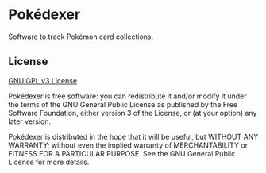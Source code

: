 # Pokédexer
Software to track Pokémon card collections.

## License
[GNU GPL v3 License](LICENSE.md)

Pokédexer is free software: you can redistribute it and/or modify
it under the terms of the GNU General Public License as published by
the Free Software Foundation, either version 3 of the License, or
(at your option) any later version.

Pokédexer is distributed in the hope that it will be useful,
but WITHOUT ANY WARRANTY; without even the implied warranty of
MERCHANTABILITY or FITNESS FOR A PARTICULAR PURPOSE. See the
GNU General Public License for more details.

